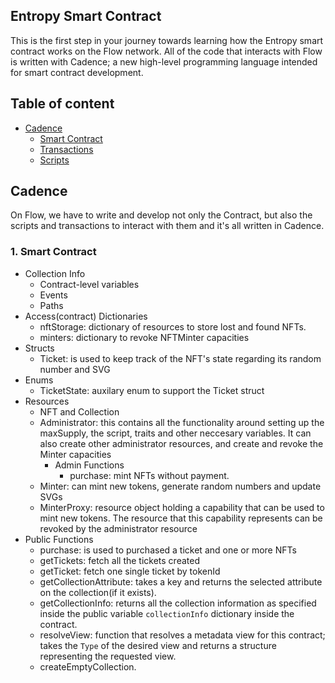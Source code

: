 ## Entropy Smart Contract

This is the first step in your journey towards learning how the Entropy smart contract works on the Flow network. All of the code that 
interacts with Flow is written with Cadence; a new high-level programming language intended for smart contract development.

## Table of content

- [Cadence](#cadence)
    - [Smart Contract](#smart-contract)
    - [Transactions](#transactions)
    - [Scripts](#scripts)

 ## Cadence

 On Flow, we have to write and develop not only the Contract, but also the scripts and transactions to interact with them and it's all written in Cadence. 

### 1. Smart Contract

- Collection Info
  - Contract-level variables
  - Events
  - Paths
- Access(contract) Dictionaries
  - nftStorage: dictionary of resources to store lost and found NFTs.
  - minters: dictionary to revoke NFTMinter capacities
- Structs
  - Ticket: is used to keep track of the NFT's state regarding its random number and SVG
- Enums
  - TicketState: auxilary enum to support the Ticket struct
- Resources
  - NFT and Collection
  - Administrator: this contains all the functionality around setting up the maxSupply, the script, traits and other neccesary variables. It can also create other administrator resources, and create and        revoke the Minter capacities
    - Admin Functions
       - purchase: mint NFTs without payment.
  - Minter: can mint new tokens, generate random numbers and update SVGs
  - MinterProxy: resource object holding a capability that can be used to mint new tokens. The resource that this capability represents can be revoked by the administrator resource
- Public Functions
  - purchase: is used to purchased a ticket and one or more NFTs
  - getTickets: fetch all the tickets created
  - getTicket: fetch one single ticket by tokenId
  - getCollectionAttribute: takes a key and returns the selected attribute on the collection(if it exists).
  - getCollectionInfo: returns all the collection information as specified inside the public variable `collectionInfo` dictionary inside the contract.
  - resolveView: function that resolves a metadata view for this contract; takes the `Type` of the desired view and returns a structure representing the requested view.
  - createEmptyCollection.
